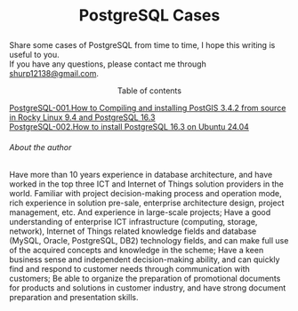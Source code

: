 # <p align="center">PostgreSQL Cases</p>
Share some cases of PostgreSQL from time to time, I hope this writing is useful to you.<br>
If you have any questions, please contact me through shurp12138@gmail.com.

<p align="center">Table of contents</p>

[PostgreSQL-001.How to Compiling and installing PostGIS 3.4.2 from source in Rocky Linux 9.4 and PostgreSQL 16.3](https://github.com/Jerry-Freelancer/PostgreSQL_cases/blob/main/001.How%20to%20Compiling%20and%20installing%20postgis%203.4.2%20from%20source%20in%20Rocky%20Linux%209.4%20and%20PostgreSQL%2016.3.md)<br>
[PostgreSQL-002.How to install PostgreSQL 16.3 on Ubuntu 24.04](https://github.com/Jerry-Freelancer/PostgreSQL_cases/blob/main/001.How%20to%20Compiling%20and%20installing%20postgis%203.4.2%20from%20source%20in%20Rocky%20Linux%209.4%20and%20PostgreSQL%2016.3.md)<br>




###### About the author
Have more than 10 years experience in database architecture, and have worked in the top three ICT and Internet of Things solution providers in the world. Familiar with project decision-making process and operation mode, rich experience in solution pre-sale, enterprise architecture design, project management, etc. And experience in large-scale projects; Have a good understanding of enterprise ICT infrastructure (computing, storage, network), Internet of Things related knowledge fields and database (MySQL, Oracle, PostgreSQL, DB2) technology fields, and can make full use of the acquired concepts and knowledge in the scheme; Have a keen business sense and independent decision-making ability, and can quickly find and respond to customer needs through communication with customers; Be able to organize the preparation of promotional documents for products and solutions in customer industry, and have strong document preparation and presentation skills.
